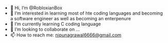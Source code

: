 - 👋 Hi, I’m @RobloxianBox
- 👀 I’m interested in learning most of hte coding languages and becoming a software engineer as well as becoming an enterpenure
- 🌱 I’m currently learning C coding language
- 💞️ I’m looking to collaborate on ...
- 📫 How to reach me: nipunagrawal6666@gmail.com

<!---
RobloxianBox/RobloxianBox is a ✨ special ✨ repository because its `README.md` (this file) appears on your GitHub profile.
You can click the Preview link to take a look at your changes.
--->
